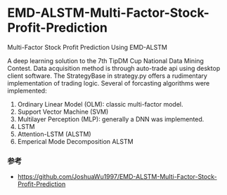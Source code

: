 # EMD-ALSTM-Multi-Factor-Stock-Profit-Prediction
Multi-Factor Stock Profit Prediction Using EMD-ALSTM

A deep learning solution to the 7th TipDM Cup National Data Mining Contest. Data acquisition method is through auto-trade api using desktop client software. 
The StrategyBase in strategy.py offers a rudimentary implementation of trading logic. Several of forcasting algorithms were implemented:
1. Ordinary Linear Model (OLM): classic multi-factor model.
2. Support Vector Machine (SVM)
3. Multilayer Perception (MLP): generally a DNN was implemented.
4. LSTM
5. Attention-LSTM (ALSTM)
6. Emperical Mode Decomposition ALSTM

### 参考
- https://github.com/JoshuaWu1997/EMD-ALSTM-Multi-Factor-Stock-Profit-Prediction
